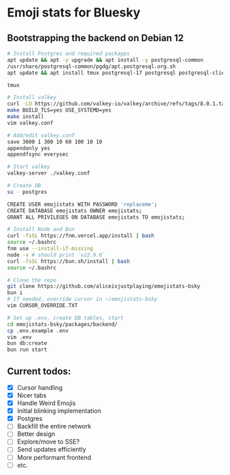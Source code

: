 # Emoji stats for Bluesky

## Bootstrapping the backend on Debian 12

```bash
# Install Postgres and required packages
apt update && apt -y upgrade && apt install -y postgresql-common
/usr/share/postgresql-common/pgdg/apt.postgresql.org.sh
apt update && apt install tmux postgresql-17 postgresql postgresql-client-17 curl make gcc build-essential pkg-config libsystemd-dev libjemalloc-dev libssl-dev git vim unzip libpq-dev

tmux

# Install valkey
curl -LO https://github.com/valkey-io/valkey/archive/refs/tags/8.0.1.tar.gz && tar -xvzf 8.0.1.tar.gz && cd valkey-8.0.1/
make BUILD_TLS=yes USE_SYSTEMD=yes
make install
vim valkey.conf

# Add/edit valkey.conf
save 3600 1 300 10 60 100 10 10
appendonly yes
appendfsync everysec

# Start valkey
valkey-server ./valkey.conf

# Create DB
su - postgres

CREATE USER emojistats WITH PASSWORD 'replaceme';
CREATE DATABASE emojistats OWNER emojistats;
GRANT ALL PRIVILEGES ON DATABASE emojistats TO emojistats;

# Install Node and Bun
curl -fsSL https://fnm.vercel.app/install | bash
source ~/.bashrc
fnm use --install-if-missing
node -v # should print `v22.9.0`
curl -fsSL https://bun.sh/install | bash
source ~/.bashrc

# Clone the repo
git clone https://github.com/aliceisjustplaying/emojistats-bsky
bun i
# If needed, override cursor in ~/emojistats-bsky
vim CURSOR_OVERRIDE.TXT

# Set up .env, create DB tables, start
cd emojistats-bsky/packages/backend/
cp .env.example .env
vim .env
bun db:create
bun run start
```

## Current todos:

- [x] Cursor handling
- [x] Nicer tabs
- [x] Handle Weird Emojis
- [x] Initial blinking implementation
- [x] Postgres
- [ ] Backfill the entire network
- [ ] Better design
- [ ] Explore/move to SSE?
- [ ] Send updates efficiently
- [ ] More performant frontend
- [ ] etc.
